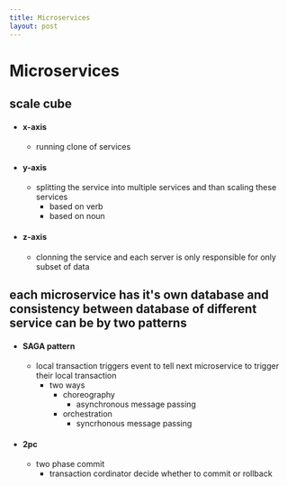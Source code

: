 ```yaml
---
title: Microservices
layout: post
---
```

    
# Microservices

## scale cube 
* #### x-axis 
	* running clone of services 
* #### y-axis 
	* splitting the service into multiple services and than scaling these services 
		* based on verb 
		* based on noun 
* #### z-axis 
	* clonning the service and each server is only responsible for only subset of data 

## each microservice has it's own database and consistency between database of different service can be by two patterns 
* #### SAGA pattern 
	* local transaction triggers event to tell next microservice to trigger their local transaction 
		* two ways 
			* choreography 
				* asynchronous message passing 
			* orchestration 
				* syncrhonous message passing 
* #### 2pc 
	* two phase commit 
		* transaction cordinator decide whether to commit or rollback 
